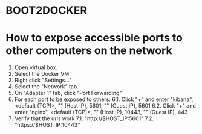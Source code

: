 BOOT2DOCKER
===========

# How to expose accessible ports to other computers on the network

1. Open virtual box.
2. Select the Docker VM
3. Right click "Settings..."
4. Select the "Network" tab.
5. On "Adapter 1" tab, click "Port Forwarding"
6. For each port to be exposed to others:
6.1. Click "+" and enter "kibana", <default (TCP)>, "" (Host IP), 5601, "" (Guest IP), 5601
6.2. Click "+" and enter "nginx", <default (TCP)>, "" (Host IP), 10443, "" (Guest IP), 443
7. Verify that the urls work 
7.1. "http://$HOST_IP:5601"
7.2. "https://$HOST_IP:10443"

